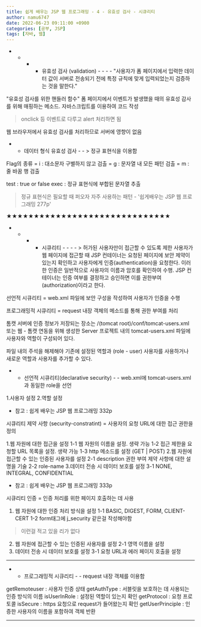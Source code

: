 ```yaml
---
title: 쉽게 배우는 JSP 웹 프로그래밍 - 4 - 유효성 검사 - 시큐리티
author: namu6747
date: 2022-06-23 09:11:00 +0900
categories: [공부, JSP]
tags: [자바, 웹]
---
```


- - - - 유효성 검사 (validation) - - - - 
"사용자가 폼 페이지에서 입력한 데이터 값이 
 서버로 전송되기 전에 특정 규칙에 맞게
 입력되었는지 검증하는 것을 말한다."

"유효성 검사를 위한 핸들러 함수"
폼 페이지에서 이벤트가 발생했을 때의 유효성 감사를 위해 
 매핑하는 메소드. 자바스크립트를 이용하여 코드 작성

> onclick 등 이벤트로 다루고 alert 처리하면 됨

웹 브라우저에서 유효성 검사를 처리하므로 서버에 영향이 없음

 - - 데이터 형식 유효성 검사 - - > 정규 표현식을 이용함

Flag의 종류
= i :  대소문자 구별하지 않고 검출
= g : 문자열 내 모든 패턴 검출
= m :  줄 바꿈 행 검출

test : true or false
exec : 정규 표현식에 부합된 문자열 추출

> 정규 표현식은 필요할 때 퍼오자
자주 사용하는 패턴 - '쉽게배우는 JSP 웹 프로그래밍 277p'


★★★★★★★★★★★★★★★★★★★★★★★★★★★★★★

- - - - 시큐리티 - - - - > 허가된 사용자만이 접근할 수 있도록 제한
사용자가 웹 페이지에 접근할 때
JSP 컨테이너는 요청된 페이지에 보안 제약이 있는지
 확인하고 사용자에게 인증(authentication)을 요청한다.
이러한 인증은 일반적으로 사용자의 이름과 암호를 확인하여 수행.
JSP 컨테이너는 인증 여부를 결정하고 승인하면
 이를 권한부여(authorization)이라고 한다.

선언적 시큐리티
= web.xml 파일에 보안 구성을 작성하여 사용자가 인증을 수행

프로그래밍적 시큐리티
= request 내장 객체의 메소드를 통해 권한 부여를 처리

톰캣 서버에 인증 정보가 저장되는 장소는 
 /(tomcat root)/conf/tomcat-users.xml
또는 웹 - 톰캣 연동을 위해 생성한 Server 프로젝트 내의
 tomcat-users.xml 파일에 사용자와 역할이 구성되어 있다.

파일 내의 주석을 해제해야 기존에 설정된 역할과 (role - user)
사용자를 사용하거나 새로운 역할과 사용자를 추가할 수 있다.

- - 선언적 시큐리티(declarative security) - - 
web.xml에 tomcat-users.xml과 동일한 role을 선언 

1.사용자 설정
2.역할 설정
* 참고 : 쉽게 배우는 JSP 웹 프로그래밍 332p

시큐리티 제약 사항 (security-constratint)
= 사용자의 요청 URL에 대한 접근 권한을 정의

1.웹 자원에 대한 접근을 설정
 1-1 웹 자원의 이름을 설정. 생략 가능
 1-2 접근 제한을 요청할 URL 목록을 설정. 생략 가능
 1-3 http 메소드를 설정 (GET | POST)
2.웹 자원에 접근할 수 있는 인증된 사용자를 설정
 2-1 description 권한 부여 제약 사항에 대한 설명을 기술
 2-2 role-name
3.데이터 전송 시 데이터 보호를 설정
 3-1 NONE, INTEGRAL, CONFIDENTIAL
* 참고 : 쉽게 배우는 JSP 웹 프로그래밍 333p

시큐리티 인증
= 인증 처리를 위한 페이지 호출하는 데 사용
1. 웹 자원에 대한 인증 처리 방식을 설정
 1-1 BASIC, DIGEST, FORM, CLIENT-CERT
 1-2 form태그에 j_security 같은걸 작성해야함
> 이런걸 적고 있을 리가 없다
2. 웹 자원에 접근할 수 있는 인증된 사용자를 설정
 2-1 영역 이름을 설정
3. 데이터 전송 시 데이터 보호를 설정
 3-1 요청 URL과 에러 페이지 호출을 설정

- - - - - - - -

- - 프로그래밍적 시큐리티 - -
request 내장 객체를 이용함

getRemoteuser : 사용자 인증 상태
getAuthType : 서블릿을 보호하는 데 사용되는 인증 방식의 이름
isUserInRole : 설정된 역할이 있는지 확인
getProtocol : 요청 프로토콜
isSecure : https 요청으로 request가 들어왔는지 확인
getUserPrinciple : 인증한 사용자의 이름을 포함하여 객체 반환

- - - - - - - -